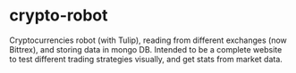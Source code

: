 # crypto-robot

Cryptocurrencies robot (with Tulip), reading from different exchanges (now Bittrex), and storing data in mongo DB. 
Intended to be a complete website to test different trading strategies visually, and get stats from market data.
